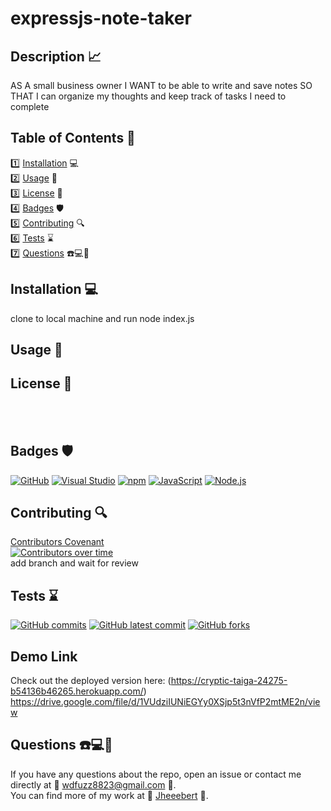 # expressjs-note-taker
  ## Description 📈
AS A small business owner
I WANT to be able to write and save notes
SO THAT I can organize my thoughts and keep track of tasks I need to complete  
## Table of Contents 📓
  1️⃣ [Installation](#installation) 💻 <br>
  2️⃣ [Usage](#usage) 📎 <br>
  3️⃣ [License](#license) 📂 <br>
  4️⃣ [Badges](#badges) 🛡️ <br>
  5️⃣ [Contributing](#contributing) 🔍 <br>
  6️⃣ [Tests](#tests) ⌛ <br>
  7️⃣ [Questions](#questions) ☎️💻📱 <br>
  ## Installation 💻
  clone to local machine and run node index.js
  ## Usage 📎
  ## License 📂
   <br> 
   <br> 

  ## Badges 🛡️
  [![GitHub](https://img.shields.io/badge/--181717?logo=github&logoColor=ffffff)](https://github.com/)
  [![Visual Studio](https://badgen.net/badge/icon/visualstudio?icon=visualstudio&label)](https://visualstudio.microsoft.com)
  [![npm](https://badgen.net/badge/icon/npm?icon=npm&label)](https://npmjs.com/)
  [![JavaScript](https://badgen.net/badge/icon/javascript?icon=javascript&label)](https://www.javascript.com/)
  [![Node.js](https://badgen.net/badge/icon/nodejs?icon=nodejs&label)](https://nodejs.org/) <br>
  ## Contributing 🔍
  [Contributors Covenant](https://www.contributor-covenant.org/) <br>
  [![Contributors over time](https://contributor-graph-api.apiseven.com/contributors-svg?chart=contributorOverTime&repo=Jheeebert/expressjs-note-taker)](https://www.apiseven.com/en/contributor-graph?chart=contributorOverTime&repo=Jheeebert/expressjs-note-taker)
  <br>
  add branch and wait for review
  
  ## Tests ⌛
  [![GitHub commits](https://badgen.net/github/commits/Jheeebert/expressjs-note-taker)](https://GitHub.com/Jheeebert/expressjs-note-taker/commit/)
  [![GitHub latest commit](https://badgen.net/github/last-commit/Jheeebert/expressjs-note-taker)](https://GitHub.com/Jheeebert/expressjs-note-taker/commit/)
  [![GitHub forks](https://img.shields.io/github/forks/Jheeebert/expressjs-note-taker.svg?style=social&label=Fork&maxAge=2592000)](https://GitHub.com/Jheeebert/expressjs-note-taker/network/)
  <br>

  ## Demo Link

Check out the deployed version here: (https://cryptic-taiga-24275-b54136b46265.herokuapp.com/)<br>
https://drive.google.com/file/d/1VUdziIUNiEGYy0XSjp5t3nVfP2mtME2n/view
  ## Questions ☎️💻📱
  If you have any questions about the repo, open an issue or contact me directly at 📧 wdfuzz8823@gmail.com 📧. <br>
  You can find more of my work at 🔖 [Jheeebert](https://github.com/Jheeebert/) 🔖. 
  